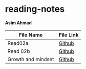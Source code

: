 # reading-notes
**Asim Ahmad** 

| File Name | File Link |
|  ------ |  --------|
| Read02a   |[Github](https://asim401.github.io/reading-notes1/Read02a) |
| Read 02b | [Github](https://asim401.github.io/reading-notes1/read02b)
| Growth and mindset | [Github](https://asim401.github.io/reading-notes1/Growth&mindset) |

